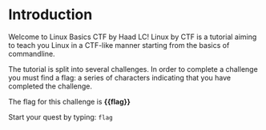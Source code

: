# Introduction

Welcome to Linux Basics CTF by Haad LC!
Linux by CTF is a tutorial aiming to teach you Linux in a CTF-like manner starting from the
basics of commandline.

The tutorial is split into several challenges. In order to complete a challenge you must find a flag: a series of characters indicating that you have completed the challenge.

The flag for this challenge is **{{flag}}**

Start your quest by typing:
`flag`


